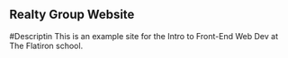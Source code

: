 Realty Group Website
---
#Descriptin
This is an example site for the Intro to Front-End Web Dev at The Flatiron school. 
